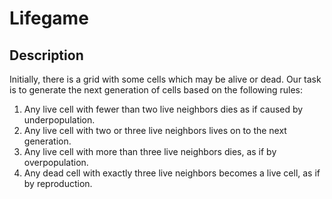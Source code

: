 # Lifegame
## Description

Initially, there is a grid with some cells which may be alive or dead. Our task is to generate the next generation of cells based on the following rules:

1. Any live cell with fewer than two live neighbors dies as if caused by underpopulation.
2. Any live cell with two or three live neighbors lives on to the next generation.
3. Any live cell with more than three live neighbors dies, as if by overpopulation.
4. Any dead cell with exactly three live neighbors becomes a live cell, as if by reproduction.
